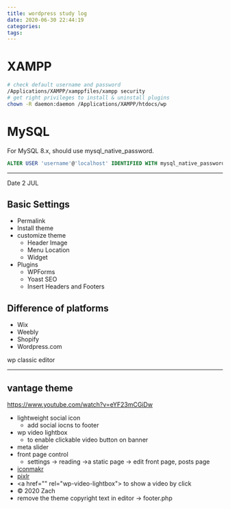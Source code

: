 ```yaml
---
title: wordpress study log
date: 2020-06-30 22:44:19
categories:
tags:
---
```

# XAMPP

``` bash
# check default username and password
/Applications/XAMPP/xamppfiles/xampp security
# get right privileges to install & uninstall plugins
chown -R daemon:daemon /Applications/XAMPP/htdocs/wp
```
<!--more-->

# MySQL

For MySQL 8.x, should use mysql_native_password.

``` sql
ALTER USER 'username'@'localhost' IDENTIFIED WITH mysql_native_password BY 'password';
```

---
Date 2 JUL

## Basic Settings

* Permalink
* Install theme
* customize theme
  * Header Image
  * Menu Location
  * Widget
* Plugins
  * WPForms
  * Yoast SEO
  * Insert Headers and Footers

## Difference of platforms
* Wix
* Weebly
* Shopify
* Wordpress.com

wp classic editor

---
## vantage theme

https://www.youtube.com/watch?v=eYF23mCGiDw

* lightweight social icon
  * add social iocns to footer
* wp video lightbox
  * to enable clickable video button on banner
* meta slider
* front page control
  * settings -> reading ->a static page -> edit front page, posts page
* [iconmakr](https://logomakr.com/)
* [pixlr](https://pixlr.com/)
* \<a href="" rel="wp-video-lightbox"> to show a video by click
* © 2020 Zach 
* remove the theme copyright text in editor -> footer.php